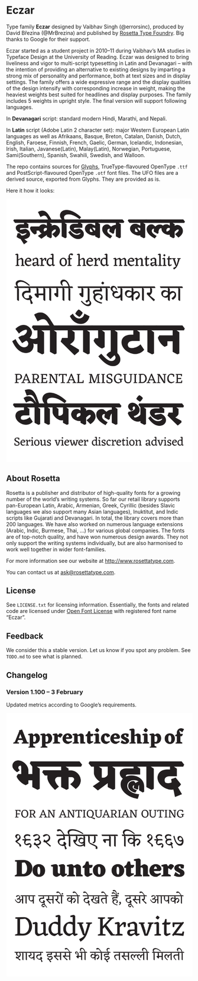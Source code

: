 Eczar
=====

Type family **Eczar** designed by Vaibhav Singh (@errorsinc), produced by David Březina (@MrBrezina) and published by [Rosetta Type Foundry](https://www.rosettatype.com). Big thanks to Google for their support. 

Eczar started as a student project in 2010–11 during Vaibhav’s MA studies in Typeface Design at the University of Reading. Eczar was designed to bring liveliness and vigor to multi-script typesetting in Latin and Devanagari – with the intention of providing an alternative to existing designs by imparting a strong mix of personality and performance, both at text sizes and in display settings. The family offers a wide expressive range and the display qualities of the design intensify with corresponding increase in weight, making the heaviest weights best suited for headlines and display purposes.
The family includes 5 weights in upright style. The final version will support following languages.

In **Devanagari** script: standard modern Hindi, Marathi, and Nepali.

In **Latin** script (Adobe Latin 2 character set): major Western European Latin languages as well as Afrikaans, Basque, Breton, Catalan, Danish, Dutch, English, Faroese, Finnish, French, Gaelic, German, Icelandic, Indonesian, Irish, Italian, Javanese(Latin), Malay(Latin), Norwegian, Portuguese, Sami(Southern), Spanish, Swahili, Swedish, and Walloon.

The repo contains sources for [Glyphs](http://glyphsapp.com), TrueType-flavoured OpenType `.ttf` and PostScript-flavoured OpenType `.otf` font files. The UFO files are a derived source, exported from Glyphs. They are provided as is.

Here it how it looks:

![Eczar specimen 1](Specimens/Eczar-specimen_1.svg)

## About Rosetta

Rosetta is a publisher and distributor of high-quality fonts for a growing number of the world’s writing systems. So far our retail library supports pan-European Latin, Arabic, Armenian, Greek, Cyrillic (besides Slavic languages we also support many Asian languages), Inuktitut, and Indic scripts like Gujarati and Devanagari. In total, the library covers more than 200 languages. We have also worked on numerous language extensions (Arabic, Indic, Burmese, Thai, …) for various global companies. The fonts are of top-notch quality, and have won numerous design awards. They not only support the writing systems individually, but are also harmonised to work well together in wider font-families.

For more information see our website at http://www.rosettatype.com.

You can contact us at <ask@rosettatype.com>.

## License

See `LICENSE.txt` for licensing information. Essentially, the fonts and related code are licensed under [Open Font License](http://scripts.sil.org/OFL) with registered font name “Eczar”.

## Feedback

We consider this a stable version. Let us know if you spot any problem. See `TODO.md` to see what is planned.

## Changelog

### Version 1.100 – 3 February

Updated metrics according to Google’s requirements.

![Eczar specimen 2](Specimens/Eczar-specimen_2.svg)
